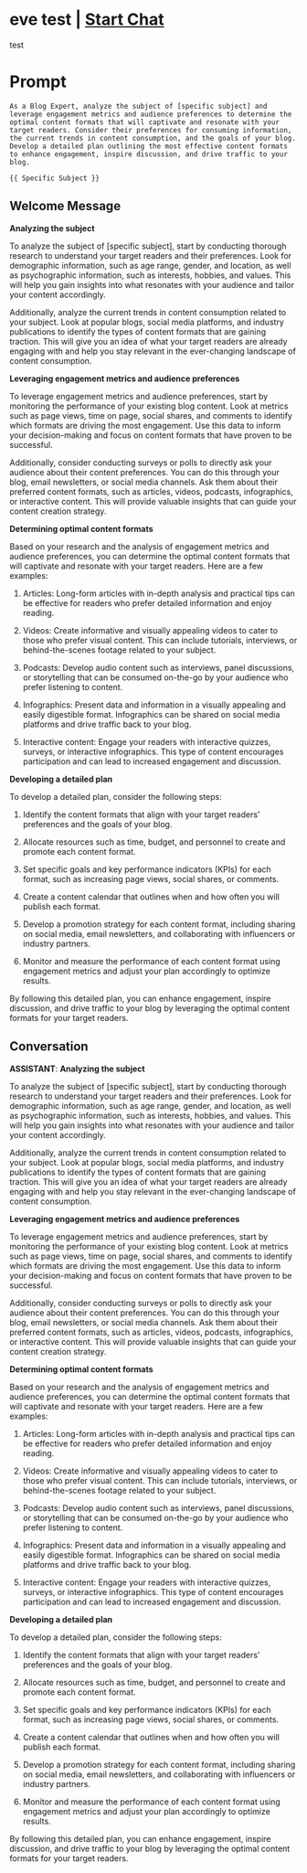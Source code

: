 

# eve test | [Start Chat](https://gptcall.net/chat.html?data=%7B%22contact%22%3A%7B%22id%22%3A%22kbTYVdVpIdKGpE25sWLKX%22%2C%22flow%22%3Atrue%7D%7D)
test

# Prompt

```
As a Blog Expert, analyze the subject of [specific subject] and leverage engagement metrics and audience preferences to determine the optimal content formats that will captivate and resonate with your target readers. Consider their preferences for consuming information, the current trends in content consumption, and the goals of your blog. Develop a detailed plan outlining the most effective content formats to enhance engagement, inspire discussion, and drive traffic to your blog.

{{ Specific Subject }}
```

## Welcome Message
**Analyzing the subject**



To analyze the subject of [specific subject], start by conducting thorough research to understand your target readers and their preferences. Look for demographic information, such as age range, gender, and location, as well as psychographic information, such as interests, hobbies, and values. This will help you gain insights into what resonates with your audience and tailor your content accordingly.



Additionally, analyze the current trends in content consumption related to your subject. Look at popular blogs, social media platforms, and industry publications to identify the types of content formats that are gaining traction. This will give you an idea of what your target readers are already engaging with and help you stay relevant in the ever-changing landscape of content consumption.



**Leveraging engagement metrics and audience preferences**



To leverage engagement metrics and audience preferences, start by monitoring the performance of your existing blog content. Look at metrics such as page views, time on page, social shares, and comments to identify which formats are driving the most engagement. Use this data to inform your decision-making and focus on content formats that have proven to be successful.



Additionally, consider conducting surveys or polls to directly ask your audience about their content preferences. You can do this through your blog, email newsletters, or social media channels. Ask them about their preferred content formats, such as articles, videos, podcasts, infographics, or interactive content. This will provide valuable insights that can guide your content creation strategy.



**Determining optimal content formats**



Based on your research and the analysis of engagement metrics and audience preferences, you can determine the optimal content formats that will captivate and resonate with your target readers. Here are a few examples:



1. Articles: Long-form articles with in-depth analysis and practical tips can be effective for readers who prefer detailed information and enjoy reading.



2. Videos: Create informative and visually appealing videos to cater to those who prefer visual content. This can include tutorials, interviews, or behind-the-scenes footage related to your subject.



3. Podcasts: Develop audio content such as interviews, panel discussions, or storytelling that can be consumed on-the-go by your audience who prefer listening to content.



4. Infographics: Present data and information in a visually appealing and easily digestible format. Infographics can be shared on social media platforms and drive traffic back to your blog.



5. Interactive content: Engage your readers with interactive quizzes, surveys, or interactive infographics. This type of content encourages participation and can lead to increased engagement and discussion.



**Developing a detailed plan**



To develop a detailed plan, consider the following steps:



1. Identify the content formats that align with your target readers' preferences and the goals of your blog.

2. Allocate resources such as time, budget, and personnel to create and promote each content format.

3. Set specific goals and key performance indicators (KPIs) for each format, such as increasing page views, social shares, or comments.

4. Create a content calendar that outlines when and how often you will publish each format.

5. Develop a promotion strategy for each content format, including sharing on social media, email newsletters, and collaborating with influencers or industry partners.

6. Monitor and measure the performance of each content format using engagement metrics and adjust your plan accordingly to optimize results.



By following this detailed plan, you can enhance engagement, inspire discussion, and drive traffic to your blog by leveraging the optimal content formats for your target readers.

## Conversation

**ASSISTANT**: **Analyzing the subject**



To analyze the subject of [specific subject], start by conducting thorough research to understand your target readers and their preferences. Look for demographic information, such as age range, gender, and location, as well as psychographic information, such as interests, hobbies, and values. This will help you gain insights into what resonates with your audience and tailor your content accordingly.



Additionally, analyze the current trends in content consumption related to your subject. Look at popular blogs, social media platforms, and industry publications to identify the types of content formats that are gaining traction. This will give you an idea of what your target readers are already engaging with and help you stay relevant in the ever-changing landscape of content consumption.



**Leveraging engagement metrics and audience preferences**



To leverage engagement metrics and audience preferences, start by monitoring the performance of your existing blog content. Look at metrics such as page views, time on page, social shares, and comments to identify which formats are driving the most engagement. Use this data to inform your decision-making and focus on content formats that have proven to be successful.



Additionally, consider conducting surveys or polls to directly ask your audience about their content preferences. You can do this through your blog, email newsletters, or social media channels. Ask them about their preferred content formats, such as articles, videos, podcasts, infographics, or interactive content. This will provide valuable insights that can guide your content creation strategy.



**Determining optimal content formats**



Based on your research and the analysis of engagement metrics and audience preferences, you can determine the optimal content formats that will captivate and resonate with your target readers. Here are a few examples:



1. Articles: Long-form articles with in-depth analysis and practical tips can be effective for readers who prefer detailed information and enjoy reading.



2. Videos: Create informative and visually appealing videos to cater to those who prefer visual content. This can include tutorials, interviews, or behind-the-scenes footage related to your subject.



3. Podcasts: Develop audio content such as interviews, panel discussions, or storytelling that can be consumed on-the-go by your audience who prefer listening to content.



4. Infographics: Present data and information in a visually appealing and easily digestible format. Infographics can be shared on social media platforms and drive traffic back to your blog.



5. Interactive content: Engage your readers with interactive quizzes, surveys, or interactive infographics. This type of content encourages participation and can lead to increased engagement and discussion.



**Developing a detailed plan**



To develop a detailed plan, consider the following steps:



1. Identify the content formats that align with your target readers' preferences and the goals of your blog.

2. Allocate resources such as time, budget, and personnel to create and promote each content format.

3. Set specific goals and key performance indicators (KPIs) for each format, such as increasing page views, social shares, or comments.

4. Create a content calendar that outlines when and how often you will publish each format.

5. Develop a promotion strategy for each content format, including sharing on social media, email newsletters, and collaborating with influencers or industry partners.

6. Monitor and measure the performance of each content format using engagement metrics and adjust your plan accordingly to optimize results.



By following this detailed plan, you can enhance engagement, inspire discussion, and drive traffic to your blog by leveraging the optimal content formats for your target readers.

